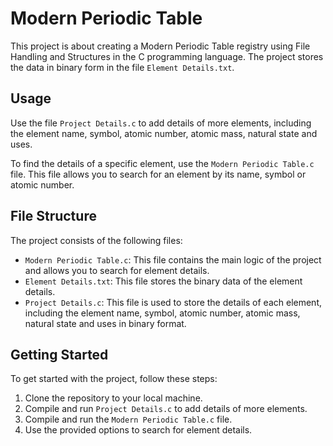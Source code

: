 # Modern Periodic Table

This project is about creating a Modern Periodic Table registry using File Handling and Structures in the C programming language. The project stores the data in binary form in the file `Element Details.txt`. 

## Usage

Use the file `Project Details.c` to add details of more elements, including the element name, symbol, atomic number, atomic mass, natural state and uses.

To find the details of a specific element, use the `Modern Periodic Table.c` file. This file allows you to search for an element by its name, symbol or atomic number.

## File Structure

The project consists of the following files:

- `Modern Periodic Table.c`: This file contains the main logic of the project and allows you to search for element details.
- `Element Details.txt`: This file stores the binary data of the element details.
- `Project Details.c`: This file is used to store the details of each element, including the element name, symbol, atomic number, atomic mass, natural state and uses in binary format.

## Getting Started

To get started with the project, follow these steps:

1. Clone the repository to your local machine.
2. Compile and run `Project Details.c` to add details of more elements.
3. Compile and run the `Modern Periodic Table.c` file.
4. Use the provided options to search for element details.
